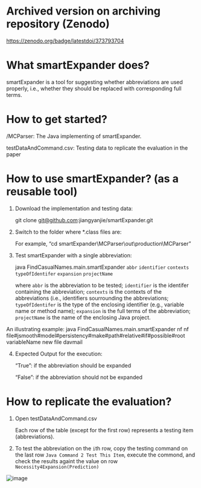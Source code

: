 # Archived version on archiving repository (Zenodo)

https://zenodo.org/badge/latestdoi/373793704

# What smartExpander does?

smartExpander is a tool for suggesting whether abbreviations are used properly, i.e., whether they should be replaced with corresponding full terms. 

# How to get started? 

/MCParser: The Java implementing of smartExpander.

testDataAndCommand.csv: Testing data to replicate the evaluation in the paper

# How to use smartExpander? (as a reusable tool)
1. Download the implementation and testing data:

    git clone git@github.com:jiangyanjie/smartExpander.git
  
2. Switch to the folder where *.class files are:

     For example, “cd smartExpander\MCParser\out\production\MCParser”

3. Test smartExpander with a single abbreviation:

   java FindCasualNames.main.smartExpander `abbr` `identifier` `contexts` `typeOfIdentifer` `expansion` `projectName`

   where `abbr` is the abbreviation to be tested; `identifier` is the identifer containing the abbreviation; `contexts` is the contexts of the abbreviations (i.e., identifiers sourrounding the abbreviations; `typeOfIdentifer` is the type of the enclosing identifier (e.g., variable name or method name);  `expansion` is the full terms of the abbreviation; `projectName` is the name of the enclosing Java project. 
  
  An illustrating example:   java FindCasualNames.main.smartExpander nf nf file#jsmooth#model#persistency#make#path#relative#if#possible#root variableName new file davmail
  
 4. Expected Output for the execution: 

     “True”: if the abbreviation should be expanded

     “False”: if the abbreviation should not be expanded
     
# How to replicate the evaluation?

1. Open testDataAndCommand.csv

    Each row of the table  (except for the first row) represents a testing item (abbreviations).
    
2.  To test the abbreviation on the `i`th row, copy the testing command on the last row `Java Command 2 Test This Item`,  execute the commond, and check the results againt the value on row `Necessity4Expansion(Prediction)` 

![image](https://user-images.githubusercontent.com/10864327/120813783-cf56f380-c580-11eb-97df-7a03a06af20e.png)

     

     
